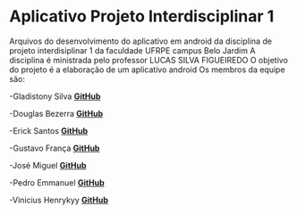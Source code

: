 # Aplicativo Projeto Interdisciplinar 1
 Arquivos do desenvolvimento do aplicativo em android da disciplina de projeto interdisiplinar 1 da faculdade UFRPE campus Belo Jardim
 A disciplina é ministrada pelo professor LUCAS SILVA FIGUEIREDO
 O objetivo do projeto é a elaboração de um aplicativo android
 Os membros da equipe são: 
 
  -Gladistony Silva  	**[GitHub](https://github.com/Gladistony)** 
  
  -Douglas Bezerra 		**[GitHub](https://github.com/DouglasBezerra01)** 
  
  -Erick Santos  		**[GitHub](https://github.com/Erickjonatthan)**
  
  -Gustavo França  		**[GitHub](https://github.com/gustavof0411)**
  
  -José Miguel			**[GitHub](https://github.com/JMiguelsilva2003)** 
  
  -Pedro Emmanuel		**[GitHub](https://github.com/Pedro-Emmanuel-G-C-Machado)** 
  
  -Vinicius Henrykyy 	**[GitHub](https://github.com/ViniciusHenrykyy)**
